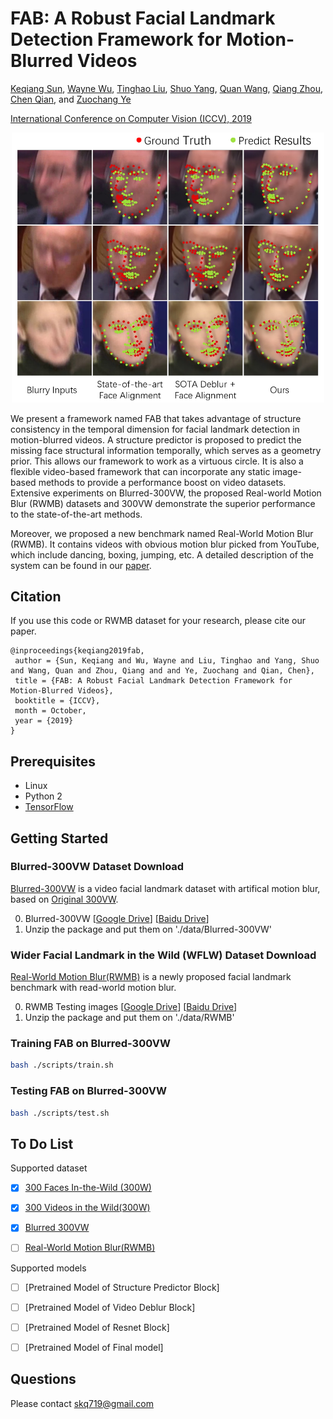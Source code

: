 # FAB: A Robust Facial Landmark Detection Framework for Motion-Blurred Videos

[Keqiang Sun](https://keqiangsun.github.io/),
[Wayne Wu](https://wywu.github.io),
[Tinghao Liu](https://github.com/KeqiangSun/FAB),
[Shuo Yang](http://shuoyang1213.me/),
[Quan Wang](https://github.com/KeqiangSun/FAB),
[Qiang Zhou](https://github.com/KeqiangSun/FAB),
[Chen Qian](https://scholar.google.com/citations?user=AerkT0YAAAAJ&hl=en),
and [Zuochang Ye](https://github.com/KeqiangSun/FAB)

[International Conference on Computer Vision (ICCV), 2019](http://iccv2019.thecvf.com/)


<div align=center>
  <img src='fig/effects.png' width="500px">
</div>

We present a framework named FAB that takes advantage of structure consistency in the temporal dimension for facial landmark detection in motion-blurred videos. A structure predictor is proposed to predict the missing face structural information temporally, which serves as a geometry prior. This allows our framework to work as a virtuous circle. It is also a flexible video-based framework that can incorporate any static image-based methods to provide a performance boost on video datasets. Extensive experiments on Blurred-300VW, the proposed Real-world Motion Blur (RWMB) datasets and 300VW demonstrate the superior performance to the state-of-the-art methods.

Moreover, we proposed a new benchmark named Real-World Motion Blur (RWMB). It contains videos with obvious motion blur picked from YouTube, which include dancing, boxing, jumping, etc. A detailed description of the system can be found in our [paper](https://keqiangsun.github.io/projects/FAB/FAB.html).

## Citation
If you use this code or RWMB dataset for your research, please cite our paper.
```
@inproceedings{keqiang2019fab,
 author = {Sun, Keqiang and Wu, Wayne and Liu, Tinghao and Yang, Shuo and Wang, Quan and Zhou, Qiang and and Ye, Zuochang and Qian, Chen},
 title = {FAB: A Robust Facial Landmark Detection Framework for Motion-Blurred Videos},
 booktitle = {ICCV},
 month = October,
 year = {2019}
}
```

## Prerequisites
- Linux
- Python 2
- [TensorFlow](https://www.tensorflow.org/)

## Getting Started

### Blurred-300VW Dataset Download
[Blurred-300VW](https://keqiangsun.github.io/projects/FAB/Blurred-300VW.html) is a video facial landmark dataset with artifical motion blur, based on [Original 300VW](https://ibug.doc.ic.ac.uk/resources/300-VW/).

0. Blurred-300VW [[Google Drive](https://drive.google.com/drive/folders/1aAe1vBoHZ78QlGjBEOup416tHNp4Ztcp?usp=sharing)] [[Baidu Drive]()]
1. Unzip the package and put them on './data/Blurred-300VW'

### Wider Facial Landmark in the Wild (WFLW) Dataset Download
[Real-World Motion Blur(RWMB)](https://keqiangsun.github.io/projects/FAB/RWMB.html) is a newly proposed facial landmark benchmark with read-world motion blur.

0. RWMB Testing images [[Google Drive](https://drive.google.com/file/d/1vv7Qppg9R3xlj_O2dmtXZHzEnObOwoDh/view?usp=sharing)] [[Baidu Drive]()]
1. Unzip the package and put them on './data/RWMB'


### Training FAB on Blurred-300VW

```bash
bash ./scripts/train.sh
```

### Testing FAB on Blurred-300VW

```bash
bash ./scripts/test.sh
```


## To Do List
Supported dataset
- [x] [300 Faces In-the-Wild (300W)](https://ibug.doc.ic.ac.uk/resources/300-W/)
- [x] [300 Videos in the Wild(300W)](https://ibug.doc.ic.ac.uk/resources/300-VW/)
- [x] [Blurred 300VW](https://keqiangsun.github.io/projects/FAB/RWMB.html)
- [ ] [Real-World Motion Blur(RWMB)](https://keqiangsun.github.io/projects/FAB/RWMB.html)


Supported models
- [ ] [Pretrained Model of Structure Predictor Block]
- [ ] [Pretrained Model of Video Deblur Block]
- [ ] [Pretrained Model of Resnet Block]
- [ ] [Pretrained Model of Final model]


## Questions
Please contact skq719@gmail.com
